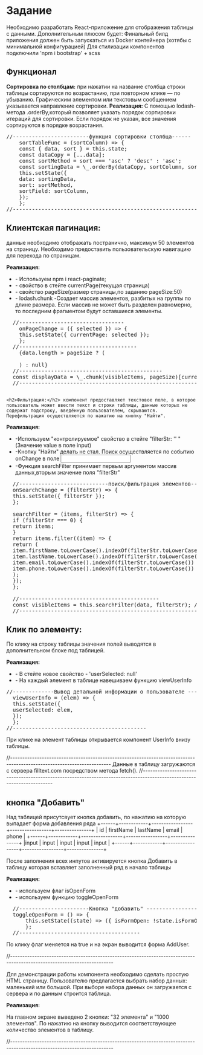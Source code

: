 <h1>Задание</h1>
<p>
  Необходимо разработать React-приложение для отображения таблицы с данными. Дополнительным плюсом будет: Финальный билд приложения должен быть запускаться из Docker контейнера (хотябы с минимальной конфигурацией)
  Для стилизации компонентов подключили 'npm i bootstrap' + scss
</p>

<h2>Функционал</h2>
<p>
<b>  Сортировка по столбцам:</b> при нажатии на название столбца строки таблицы сортируются по возрастанию, при повторном клике — по убыванию. Графическим элементом или текстовым сообщением указывается направление сортировки.
<b> Реализация:</b> С помощью lodash-метода .orderBy,который позволяет указать порядок сортировки итераций для сортировки. Если порядок не указан, все значения сортируются в порядке возрастания.
</p>
<pre>
//------------------------функция сортировки столбца------
    sortTableFunc = (sortColumn) => {
    const { data, sort } = this.state;
    const dataCopy = [...data];
    const sortMethod = sort === 'asc' ? 'desc' : 'asc';
    const sortingData = \_.orderBy(dataCopy, sortColumn, sortMethod);
    this.setState({
    data: sortingData,
    sort: sortMethod,
    sortField: sortColumn,
    });
    };
//----------------------------------------------------------------------------------------------------------------------
</pre>

<h2>Клиентская пагинация: </h2>данные необходимо отображать постранично, максимум 50 элементов на страницу.
Необходимо предоставить пользовательскую навигацию для перехода по страницам.

<b>Реализация:</b>

<ul>
  <li>- Используем npm i react-paginate;</li>
   <li> - свойство в стейте currentPage(текущая страница)</li>
   <li> - свойство pageSize(размер страницы,по заданию pageSize:50)</li>
   <li> - lodash.chunk -Создает массив элементов, разбитых на группы по длине размера. Если массив не может быть разделен равномерно, то последним фрагментом будут оставшиеся элементы.</li>
</ul>
<pre>
  //---------------------------------
    onPageChange = ({ selected }) => {
    this.setState({ currentPage: selected });
    };
  //-------------------------------------
    {data.length > pageSize ? (
    <ReactPaginate
    previousLabel={'previous'}
    nextLabel={'next'}
    breakLabel={'...'}
    breakClassName={'break-me'}
    pageCount={pageCount}
    marginPagesDisplayed={2}
    initialPage={1}
    pageRangeDisplayed={10}
    onPageChange={this.onPageChange}
    containerClassName={'pagination'}
    activeClassName={'active'}
    pageClassName="page-item"
    pageLinkClassName="page-link"
    previousClassName="page-item"
    nextClassName="page-item"
    previousLinkClassName="page-link"
    nextLinkClassName="page-link"
    forcePage={this.state.currentPage}
    />
    ) : null}
  //---------------------------------------------
  const displayData = \_.chunk(visibleItems, pageSize)[currentPage]; // видимые элементы таблицы с учетом текущей страницы
  //------------------------------------------------------------------------------------------------------------------------

</pre>

    <h2>Фильтрация:</h2> компонент предоставляет текстовое поле, в которое пользователь может ввести текст и строки таблицы, данные которых не содержат подстроку, введённую пользователем, скрываются. Перефильтрация осуществляется по нажатию на кнопку "Найти".

<b>Реализация:</b>

<ul>
    <li>-Используем "контролируемое" свойство в стейте "filterStr: '' "(Значение value в поле input)</li>
    <li>-Кнопку "Найти" делать не стал. Поиск осуществляется по событию onChange в поле <input></li>
    <li>-Функция searchFilter принимает первым аргументом массив данных,вторым значение поля "filterStr"</li>
</ul>

<pre>
  //----------------------------поиск/фильтрация элементов------------------
  onSearchChange = (filterStr) => {
  this.setState({ filterStr });
  };
  
  searchFilter = (items, filterStr) => {
  if (filterStr === 0) {
  return items;
  }
  return items.filter((item) => {
  return (
  item.firstName.toLowerCase().indexOf(filterStr.toLowerCase()) > -1 ||
  item.lastName.toLowerCase().indexOf(filterStr.toLowerCase()) > -1 ||
  item.email.toLowerCase().indexOf(filterStr.toLowerCase()) > -1 ||
  item.phone.toLowerCase().indexOf(filterStr.toLowerCase()) > -1
  );
  });
  };
  
  //--------------------------------------------
  const visibleItems = this.searchFilter(data, filterStr); //видимые элементы массива
  //------------------------------------------------------------------------------------------------------------------------
</pre>

<p>
  <h2>Клик по элементу: </h2>По клику на строку таблицы значения полей выводятся в дополнительном блоке под таблицей.
</p>
<b>Реализация:</b>
<ul>
  <li>- В стейте новое свойство - 'userSelected: null'</li>
  <li> - На каждый элемент в таблице навешиваем функцию viewUserInfo</li>
</ul>
<pre>
//-------------Вывод детальной информации о пользователе ----------
  viewUserInfo = (elem) => {
  this.setState({
  userSelected: elem,
  });
  };
//------------------------------------------
</pre>

<p>
  При клике на элемент таблицы открывается компонент UserInfo внизу таблицы.
</p>
<p>
  //-----------------------------------------------------------------------------------------------------------------------
  Данные в таблицу загружаются с сервера filltext.com посредством метода fetch().
  //-----------------------------------------------------------------------------------------------------------------------
</p>

<p><h2>кнопка "Добавить"</h2>Над таблицей присутсвует кнопка добавить, по нажатию на которую выпадает форма добавления ряда +------+------------+-----------------+-----------------+---------------+ | id | firstName | lastName | email | phone | +------+------------+-----------------+-----------------+---------------+ |input | input | input | input | input | +------+------------+-----------------+-----------------+---------------+</p>
<p>
 После заполнения всех инпутов активируется кнопка Добавить в таблицу которая вставляет заполненный ряд в начало таблицы
</p>  
<b>Реализация:</b>
<ul>
  <li>- используем флаг isOpenForm</li>
  <li>- используем функцию toggleOpenForm</li>
</ul>

<pre>
  //----------------------Кнопка "добавить" -------------------
  toggleOpenForm = () => {
      this.setState((state) => ({ isFormOpen: !state.isFormOpen }));
      };
  //--------------------------------------
</pre>

<p>  По клику флаг меняется на true и на экран выводится форма AddUser.</p>
  //------------------------------------------------------------------------------------------------------------------------
<p>
    Для демонстрации работы компонента необходимо сделать простую HTML страницу. Пользователю предлагается выбрать набор данных: маленький или большой. При выборе набора данных он загружается с сервера и по данным строится таблица.
</p>  
 <b> Реализация:</b>
<p>
    На главном экране выведено 2 кнопки: "32 элемента" и "1000 элементов".
    По нажатию на кнопку выводится соответствующее количество элементов в таблицу.
</p>
  //------------------------------------------------------------------------------------------------------------------------
